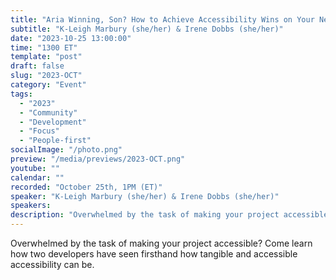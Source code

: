 ```yaml
---
title: "Aria Winning, Son? How to Achieve Accessibility Wins on Your Next Project"
subtitle: "K-Leigh Marbury (she/her) & Irene Dobbs (she/her)"
date: "2023-10-25 13:00:00"
time: "1300 ET"
template: "post"
draft: false
slug: "2023-OCT"
category: "Event"
tags:
  - "2023"
  - "Community"
  - "Development"
  - "Focus"
  - "People-first"
socialImage: "/photo.png"
preview: "/media/previews/2023-OCT.png"
youtube: ""
calendar: ""
recorded: "October 25th, 1PM (ET)"
speaker: "K-Leigh Marbury (she/her) & Irene Dobbs (she/her)"
speakers:
description: "Overwhelmed by the task of making your project accessible? Come learn how two developers have seen firsthand how tangible and accessible accessibility can be."
---
```

Overwhelmed by the task of making your project accessible? Come learn how two developers have seen firsthand how tangible and accessible accessibility can be.
